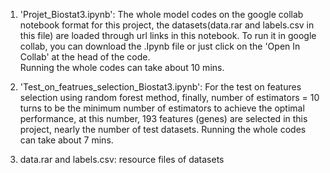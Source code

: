 1. 'Projet_Biostat3.ipynb': 
   The whole model codes on the google collab notebook format for this project, the datasets(data.rar and labels.csv in this file) are loaded through url links in this notebook. 
   To run it in google collab, you can download the .Ipynb file or just click on the 'Open In Collab' at the head of the code.     
   Running the whole codes can take about 10 mins.

2. 'Test_on_featrues_selection_Biostat3.ipynb': 
   For the test on features selection using random forest method, finally, number of estimators = 10 turns to be the minimum number of estimators to achieve the optimal performance, at this number, 193 features (genes) are selected in this project, nearly the number of test datasets. 
   Running the whole codes can take about 7 mins.

3. data.rar and labels.csv: resource files of datasets
